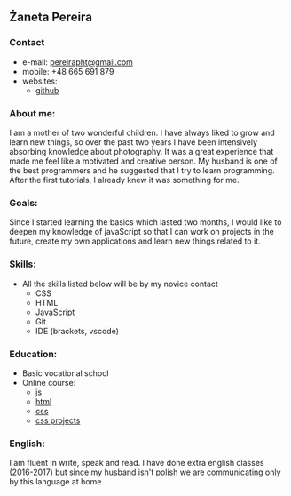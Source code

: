 ## Żaneta Pereira
### Contact
* e-mail: pereirapht@gmail.com
* mobile: +48 665 691 879
* websites:
    - [github](https://github.com/zanetka-web)

### About me:

I am a mother of two wonderful children. I have always liked to grow and learn new things, so over the past two years I have been intensively absorbing knowledge about photography. It was a great experience that made me feel like a motivated and creative person. My husband is one of the best programmers and he suggested that I try to learn programming. After the first tutorials, I already knew it was something for me.

### Goals:

Since I started learning the basics which lasted two months, I would like to deepen my knowledge of javaScript so that I can work on projects in the future, create my own applications and learn new things related to it.

### Skills:

* All the skills listed below will be by my novice contact
    * CSS
    * HTML
    * JavaScript
    * Git
    * IDE (brackets, vscode)

### Education:
* Basic vocational school
* Online course:
    - [js](https://www.youtube.com/watch?v=JFDScHg6Dws&list=PLTs20Q-BTEMPRSzhrlAuu7yus1BuOLVrS)
    - [html](https://www.youtube.com/watch?v=TZMVsQkDs58&list=PLTs20Q-BTEMMr0QfJorv_ccuiYwIXOTZL)
    - [css](https://www.youtube.com/watch?v=1Dxf9ZFER4I&list=PLTs20Q-BTEMPrVIKGsXDKL5cbvIaWayXj)
    - [css projects](https://www.youtube.com/watch?v=oEgG3pHIlfo&list=PLTs20Q-BTEMOrBgIlnABExmFnx7JK-jAm)


### English:
I am fluent in write, speak and read. I have done extra english classes (2016-2017) but since my husband isn't polish we are communicating only by this language at home.
